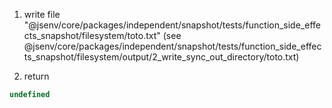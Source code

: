 1. write file "@jsenv/core/packages/independent/snapshot/tests/function_side_effects_snapshot/filesystem/toto.txt" (see @jsenv/core/packages/independent/snapshot/tests/function_side_effects_snapshot/filesystem/output/2_write_sync_out_directory/toto.txt)

2. return
```js
undefined
```